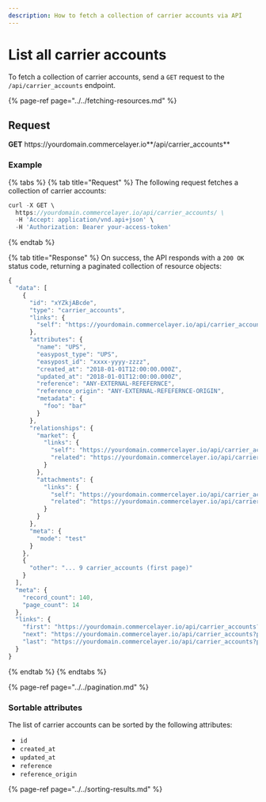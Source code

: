 ```yaml
---
description: How to fetch a collection of carrier accounts via API
---
```


# List all carrier accounts

To fetch a collection of carrier accounts, send a `GET` request to the `/api/carrier_accounts` endpoint.

{% page-ref page="../../fetching-resources.md" %}

## Request

**GET** https://<i></i>yourdomain.commercelayer.io**/api/carrier_accounts**

### **Example**

{% tabs %}
{% tab title="Request" %}
The following request fetches a collection of carrier accounts:

```javascript
curl -X GET \
  https://yourdomain.commercelayer.io/api/carrier_accounts/ \
  -H 'Accept: application/vnd.api+json' \
  -H 'Authorization: Bearer your-access-token'
```
{% endtab %}

{% tab title="Response" %}
On success, the API responds with a `200 OK` status code, returning a paginated collection of resource objects:

```javascript
{
  "data": [
    {
      "id": "xYZkjABcde",
      "type": "carrier_accounts",
      "links": {
        "self": "https://yourdomain.commercelayer.io/api/carrier_accounts/xYZkjABcde"
      },
      "attributes": {
        "name": "UPS",
        "easypost_type": "UPS",
        "easypost_id": "xxxx-yyyy-zzzz",
        "created_at": "2018-01-01T12:00:00.000Z",
        "updated_at": "2018-01-01T12:00:00.000Z",
        "reference": "ANY-EXTERNAL-REFEFERNCE",
        "reference_origin": "ANY-EXTERNAL-REFEFERNCE-ORIGIN",
        "metadata": {
          "foo": "bar"
        }
      },
      "relationships": {
        "market": {
          "links": {
            "self": "https://yourdomain.commercelayer.io/api/carrier_accounts/xYZkjABcde/relationships/market",
            "related": "https://yourdomain.commercelayer.io/api/carrier_accounts/xYZkjABcde/market"
          }
        },
        "attachments": {
          "links": {
            "self": "https://yourdomain.commercelayer.io/api/carrier_accounts/xYZkjABcde/relationships/attachments",
            "related": "https://yourdomain.commercelayer.io/api/carrier_accounts/xYZkjABcde/attachments"
          }
        }
      },
      "meta": {
        "mode": "test"
      }
    },
    {
      "other": "... 9 carrier_accounts (first page)"
    }
  ],
  "meta": {
    "record_count": 140,
    "page_count": 14
  },
  "links": {
    "first": "https://yourdomain.commercelayer.io/api/carrier_accounts?page[number]=1&page[size]=10",
    "next": "https://yourdomain.commercelayer.io/api/carrier_accounts?page[number]=2&page[size]=10",
    "last": "https://yourdomain.commercelayer.io/api/carrier_accounts?page[number]=14&page[size]=10"
  }
}
```
{% endtab %}
{% endtabs %}

{% page-ref page="../../pagination.md" %}

### Sortable attributes

The list of carrier accounts can be sorted by the following attributes:

* `id`
* `created_at`
* `updated_at`
* `reference`
* `reference_origin`

{% page-ref page="../../sorting-results.md" %}

